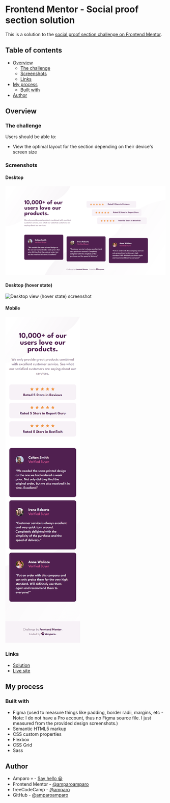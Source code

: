# Frontend Mentor - Social proof section solution

This is a solution to the [social proof section challenge on Frontend Mentor](https://www.frontendmentor.io/challenges/social-proof-section-6e0qTv_bA).

## Table of contents

- [Overview](#overview)
  - [The challenge](#the-challenge)
  - [Screenshots](#screenshots)
  - [Links](#links)
- [My process](#my-process)
  - [Built with](#built-with)
- [Author](#author)

## Overview

### The challenge

Users should be able to:

- View the optimal layout for the section depending on their device's screen size

### Screenshots

#### Desktop

![Desktop view screenshot](screenshots/screenshot-desktop.png)

#### Desktop (hover state)

![Desktop view (hover state) screenshot](screenshots/screenshot-desktop-hover.png)

#### Mobile

![Mobile view screenshot](screenshots/screenshot-mobile.png)

### Links

- [Solution](https://www.frontendmentor.io/solutions/)
- [Live site](https://amparoamparo.github.io/)

## My process

### Built with

- Figma (used to measure things like padding, border radii, margins, etc - Note: I do not have a Pro account, thus no Figma source file. I just measured from the provided design screenshots.)
- Semantic HTML5 markup
- CSS custom properties
- Flexbox
- CSS Grid
- Sass

## Author

- Amparo 💀 - [Say hello 😀](mailto:hello@amparo.ooo?subject=Hello+from+GitHub)
- Frontend Mentor - [@amparoamparo](https://www.frontendmentor.io/profile/amparoamparo)
- freeCodeCamp - [@amparo](https://freecodecamp.org/amparo)
- GitHub - [@amparoamparo](https://www.github.com/amparoamparo)
